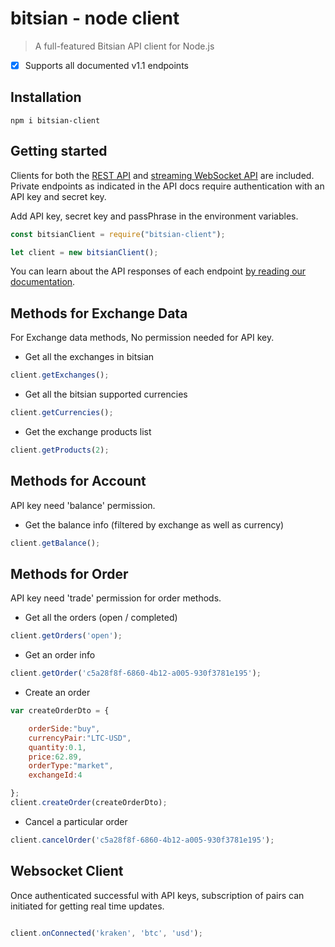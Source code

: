 # bitsian - node client

 > A full-featured Bitsian API client for Node.js

- [x] Supports all documented v1.1 endpoints


## Installation
    
    npm i bitsian-client


## Getting started

Clients for both the [REST API](https://docs.bitsian.com/#rest) and
[streaming WebSocket API](https://docs.bitsian.com/#websocket) are included.
Private endpoints as indicated in the API docs require authentication with an API
key and secret key.

Add API key, secret key and passPhrase in the environment variables.

```javascript
const bitsianClient = require("bitsian-client");

let client = new bitsianClient();
```
You can learn about the API responses of each endpoint [by reading our
documentation](http://docs.bitsian.com/).

## Methods for Exchange Data
For Exchange data methods, No permission needed for API key.

* Get all the exchanges in bitsian
```javascript
client.getExchanges();
```
* Get all the bitsian supported currencies
```javascript
client.getCurrencies();
```
* Get the exchange products list
```javascript
client.getProducts(2);
```

## Methods for Account
API key need 'balance' permission.
* Get the balance info (filtered by exchange as well as currency)
```javascript
client.getBalance();
```

## Methods for Order
API key need 'trade' permission for order methods.
* Get all the orders (open / completed)
```javascript
client.getOrders('open');
```
* Get an order info
```javascript
client.getOrder('c5a28f8f-6860-4b12-a005-930f3781e195');
```
* Create an order
```javascript
var createOrderDto = {

    orderSide:"buy",
    currencyPair:"LTC-USD",
    quantity:0.1,
    price:62.89,
    orderType:"market",
    exchangeId:4

};
client.createOrder(createOrderDto);
```
* Cancel a particular order
```javascript
client.cancelOrder('c5a28f8f-6860-4b12-a005-930f3781e195');
```

## Websocket Client

Once authenticated successful with API keys, subscription of pairs can initiated for getting real time updates.

```javascript

client.onConnected('kraken', 'btc', 'usd');

```

